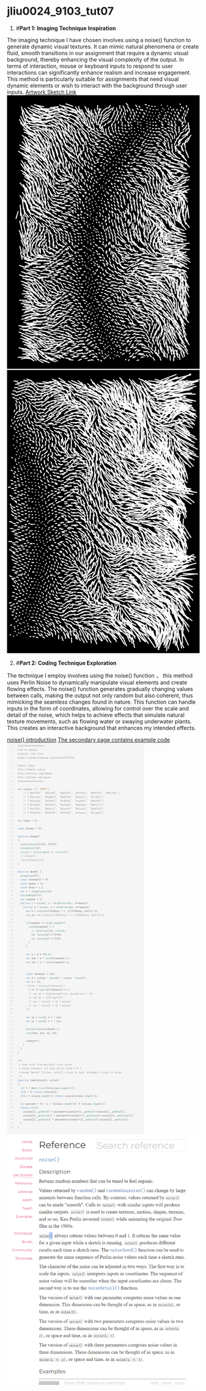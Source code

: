 # jliu0024_9103_tut07


1. #**Part 1: Imaging Technique Inspiration**  

The imaging technique I have chosen involves using a noise() function to generate dynamic visual textures. It can mimic natural phenomena or create fluid, smooth transitions in our assignment that require a dynamic visual background, thereby enhancing the visual complexity of the output. In terms of interaction,  mouse or keyboard inputs to respond to user interactions can significantly enhance realism and increase engagement. This method is particularly suitable for assignments that need visual dynamic elements or wish to interact with the background through user inputs.
[Artwork Sketch Link](https://openprocessing.org/sketch/2084145)
![An image of the Artwork Sketch1](readmeImages/screenshot1.png)
![An image of the Artwork Sketch2](readmeImages/screenshot2.png)

2. #**Part 2: Coding Technique Exploration**  

The technique I employ involves using the noise() function ， this method uses Perlin Noise to dynamically manipulate visual elements and create flowing effects. The noise() function generates gradually changing values between calls, making the output not only random but also coherent, thus mimicking the seamless changes found in nature. This function can handle inputs in the form of coordinates, allowing for control over the scale and detail of the noise, which helps to achieve effects that simulate natural texture movements, such as flowing water or swaying underwater plants. This creates an interactive background that enhances my intended effects.

[noise() introduction](https://p5js.org/reference/#/p5/noise)
[The secondary page contains example code](https://openprocessing.org/sketch/2084145)
![An image of the example code](readmeImages/screenshot3.png)
![An image of the introduction](readmeImages/screenshot4.png)